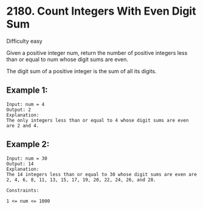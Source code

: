 # 2180. Count Integers With Even Digit Sum
Difficulty easy

Given a positive integer num, return the number of positive integers less than or equal to num whose digit sums are even.

The digit sum of a positive integer is the sum of all its digits.


## Example 1:
```
Input: num = 4
Output: 2
Explanation:
The only integers less than or equal to 4 whose digit sums are even are 2 and 4.    
```


## Example 2:
```
Input: num = 30
Output: 14
Explanation:
The 14 integers less than or equal to 30 whose digit sums are even are
2, 4, 6, 8, 11, 13, 15, 17, 19, 20, 22, 24, 26, and 28.
```


```
Constraints:

1 <= num <= 1000
```